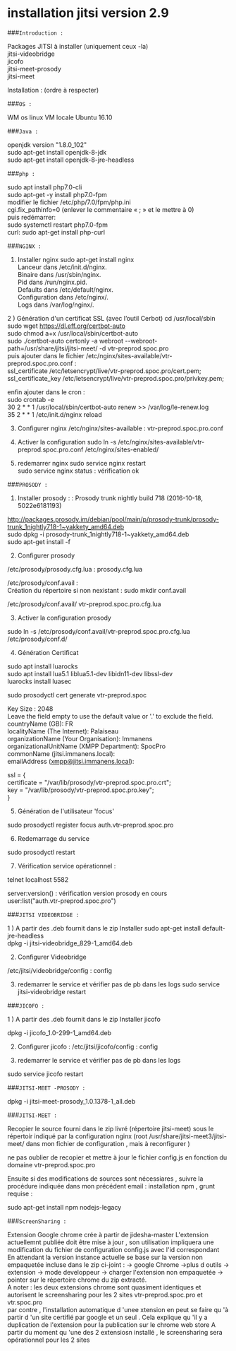 # installation  jitsi version 2.9 

###`Introduction :`

Packages JITSI à installer  (uniquement ceux -la)<br/>
jitsi-videobridge<br/>
jicofo<br/>
jitsi-meet-prosody<br/>
jitsi-meet<br/>
 
Installation : (ordre à respecter)

###`OS :`

WM os linux VM locale Ubuntu 16.10

###`Java :`

openjdk version "1.8.0_102"<br/>
sudo apt-get install openjdk-8-jdk<br/>
sudo apt-get install openjdk-8-jre-headless<br/>

###`php :`

sudo apt install php7.0-cli<br/>
sudo apt-get -y install php7.0-fpm<br/>
modifier le fichier /etc/php/7.0/fpm/php.ini<br/>
cgi.fix_pathinfo=0   (enlever le commentaire « ; » et le mettre à 0)<br/>
puis redémarrer:<br/>
sudo systemctl restart php7.0-fpm<br/>
curl: sudo apt-get install php-curl<br/>

###`NGINX :`

1) Installer  nginx
sudo apt-get install nginx<br/>
Lanceur dans /etc/init.d/nginx.<br/>
Binaire dans /usr/sbin/nginx.<br/>
Pid dans /run/nginx.pid.<br/>
Defaults dans /etc/default/nginx.<br/>
Configuration dans /etc/nginx/.<br/>
Logs dans /var/log/nginx/.<br/>

2 ) Génération d'un certificat SSL (avec  l’outil Cerbot)
cd /usr/local/sbin<br/>
sudo wget https://dl.eff.org/certbot-auto<br/>
sudo chmod a+x /usr/local/sbin/certbot-auto<br/>
sudo ./certbot-auto certonly -a webroot --webroot-path=/usr/share/jitsi/jitsi-meet/ -d vtr-preprod.spoc.pro<br/>
puis ajouter dans le fichier /etc/nginx/sites-available/vtr-preprod.spoc.pro.conf :<br/>
     ssl_certificate /etc/letsencrypt/live/vtr-preprod.spoc.pro/cert.pem; <br/>
     ssl_certificate_key /etc/letsencrypt/live/vtr-preprod.spoc.pro/privkey.pem; <br/>

enfin ajouter dans le cron : <br/>
sudo crontab -e <br/>
30 2 * * 1 /usr/local/sbin/certbot-auto renew >> /var/log/le-renew.log <br/>
35 2 * * 1 /etc/init.d/nginx reload <br/>
  
3) Configurer nginx
/etc/nginx/sites-available : vtr-preprod.spoc.pro.conf
 
4) Activer la configuration
sudo ln -s /etc/nginx/sites-available/vtr-preprod.spoc.pro.conf  /etc/nginx/sites-enabled/ 
 
5) redemarrer nginx
sudo service nginx restart<br/>
sudo service nginx  status : vérification ok <br/>

###`PROSODY :`
 
1) Installer prosody : : Prosody trunk nightly build 718 (2016-10-18, 5022e6181193)
 
http://packages.prosody.im/debian/pool/main/p/prosody-trunk/prosody-trunk_1nightly718-1~yakkety_amd64.deb<br/>
sudo dpkg -i prosody-trunk_1nightly718-1~yakkety_amd64.deb <br/>
sudo apt-get install -f <br/>
 
2) Configurer prosody
 
/etc/prosody/prosody.cfg.lua : prosody.cfg.lua<br/>
 
/etc/prosody/conf.avail :<br/>
Création du répertoire si non nexistant : sudo mkdir conf.avail<br/>
 
/etc/prosody/conf.avail/ vtr-preprod.spoc.pro.cfg.lua<br/>
 
3) Activer la configuration prosody
 
sudo ln -s /etc/prosody/conf.avail/vtr-preprod.spoc.pro.cfg.lua  /etc/prosody/conf.d/<br/>
 
 
4) Génération Certificat
 
sudo apt install luarocks<br/>
sudo apt install lua5.1 liblua5.1-dev libidn11-dev libssl-dev<br/>
luarocks install luasec<br/>
 
sudo prosodyctl cert generate vtr-preprod.spoc<br/>
 
Key Size : 2048<br/>
 Leave the field empty to use the default value or '.' to exclude the field.<br/>
countryName (GB): FR<br/>
localityName (The Internet): Palaiseau<br/>
organizationName (Your Organisation): Immanens<br/>
organizationalUnitName (XMPP Department): SpocPro<br/>
commonName (jitsi.immanens.local): <br/>
emailAddress (xmpp@jitsi.immanens.local): <br/>
 
 
ssl = {<br/>
        certificate = "/var/lib/prosody/vtr-preprod.spoc.pro.crt";<br/>
        key = "/var/lib/prosody/vtr-preprod.spoc.pro.key";<br/>
 }
 
 
5) Génération de l'utilisateur 'focus'
 
sudo prosodyctl register focus auth.vtr-preprod.spoc.pro <secret><br/>
  
 
6) Redemarrage du service
 
sudo prosodyctl restart<br/>
 
7) Vérification service opérationnel :
 
telnet localhost 5582<br/>
 
server:version() : vérification version prosody en cours<br/>
user:list("auth.vtr-preprod.spoc.pro")<br/>

###`JITSI VIDEOBRIDGE :`
 
1 ) A partir des .deb fournit dans le zip Installer
sudo apt-get install default-jre-headless<br/>
dpkg -i jitsi-videobridge_829-1_amd64.deb<br/>
 
2) Configurer Videobridge
 
/etc/jitsi/videobridge/config : config<br/>
 
3) redemarrer le service et vérifier pas de pb dans les logs
sudo service jitsi-videobridge restart<br/>
 
###`JICOFO :`
 
 1 ) A partir des .deb fournit dans le zip Installer jicofo
 
dpkg -i jicofo_1.0-299-1_amd64.deb<br/>
 
2) Configurer jicofo :
/etc/jitsi/jicofo/config : config
 
3) redemarrer le service et vérifier pas de pb dans les logs
 
sudo service jicofo restart

###`JITSI-MEET -PROSODY :`
 
 dpkg -i jitsi-meet-prosody_1.0.1378-1_all.deb
 
###`JITSI-MEET :`
  
  Recopier le source fourni dans le zip livré  (répertoire jitsi-meet) sous
le répertoir indiqué par la configuration nginx
(root /usr/share/jitsi-meet3/jitsi-meet/  dans mon fichier de configuration , mais à reconfigurer )
 
ne pas oublier de recopier et mettre à jour le fichier config.js en fonction du domaine  vtr-preprod.spoc.pro
 
Ensuite si des modifications de sources sont nécessiares , suivre la procédure indiquée dans mon précédent email :
installation npm , grunt  requise :<br/>
 
sudo apt-get install npm nodejs-legacy

###`ScreenSharing :`
  
Extension Google chrome crée à partir de jidesha-master
L'extension actuellemnt publiée doit être mise à jour , son utilisation impliquera une modification du fichier de configuration config.js avec l'id correspondant<br/>
En attendant la version instance actuelle se base sur la version non empaquetée incluse dans le zip ci-joint :
-> google Chrome ->plus d outils -> extension -> mode developpeur -> charger l'extension non empaquetée -> pointer sur le répertoire chrome du zip extracté.<br/>
A noter : les deux extensions chrome sont quasiment identiques et autorisent le screensharing pour les 2 sites  vtr-preprod.spoc.pro et vtr.spoc.pro<br/>
par contre , l'installation automatique d 'unee xtension en peut se faire qu 'à partir d 'un site certifié par google et  un seul . Cela explique qu 'il y a duplication de l'extension pour la publication sur le chrome web store
A partir du moment qu 'une des 2 extensiosn installé , le screensharing sera opérationnel pour les 2 sites






